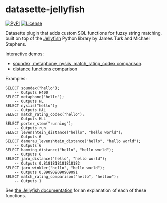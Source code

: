# datasette-jellyfish

[![PyPI](https://img.shields.io/pypi/v/datasette-jellyfish.svg)](https://pypi.org/project/datasette-jellyfish/)
[![License](https://img.shields.io/badge/license-Apache%202.0-blue.svg)](https://github.com/simonw/datasette-jellyfish/blob/master/LICENSE)

Datasette plugin that adds custom SQL functions for fuzzy string matching, built on top of the [Jellyfish](https://github.com/jamesturk/jellyfish) Python library by James Turk and Michael Stephens.

Interactive demos:

* [soundex, metaphone, nysiis, match_rating_codex comparison](https://datasette-jellyfish.now.sh/fixtures?sql=SELECT%0D%0A++++soundex%28%3As%29%2C+%0D%0A++++metaphone%28%3As%29%2C+%0D%0A++++nysiis%28%3As%29%2C+%0D%0A++++match_rating_codex%28%3As%29&s=demo).
* [distance functions comparison](https://datasette-jellyfish.now.sh/fixtures?sql=SELECT%0D%0A++++levenshtein_distance%28%3As1%2C+%3As2%29%2C%0D%0A++++damerau_levenshtein_distance%28%3As1%2C+%3As2%29%2C%0D%0A++++hamming_distance%28%3As1%2C+%3As2%29%2C%0D%0A++++jaro_distance%28%3As1%2C+%3As2%29%2C%0D%0A++++jaro_winkler%28%3As1%2C+%3As2%29%2C%0D%0A++++match_rating_comparison%28%3As1%2C+%3As2%29%3B&s1=barrack+obama&s2=barrack+h+obama)

Examples:

    SELECT soundex("hello");
        -- Outputs H400
    SELECT metaphone("hello");
        -- Outputs HL
    SELECT nysiis("hello");
        -- Outputs HAL
    SELECT match_rating_codex("hello");
        -- Outputs HLL
    SELECT porter_stem("running");
        -- Outputs run
    SELECT levenshtein_distance("hello", "hello world");
        -- Outputs 6
    SELECT damerau_levenshtein_distance("hello", "hello world");
        -- Outputs 6
    SELECT hamming_distance("hello", "hello world");
        -- Outputs 6
    SELECT jaro_distance("hello", "hello world");
        -- Outputs 0.8181818181818182
    SELECT jaro_winkler("hello", "hello world");
        -- Outputs 0.890909090909091
    SELECT match_rating_comparison("hello", "helloo");
        -- Outputs 1

See [the Jellyfish documentation](https://jellyfish.readthedocs.io/en/latest/) for an explanation of each of these functions.